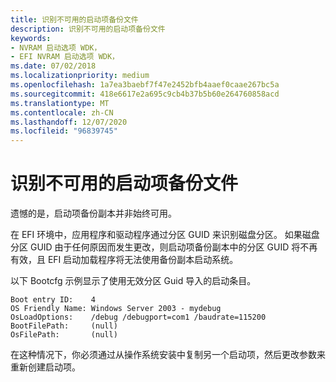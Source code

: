 ```yaml
---
title: 识别不可用的启动项备份文件
description: 识别不可用的启动项备份文件
keywords:
- NVRAM 启动选项 WDK，
- EFI NVRAM 启动选项 WDK，
ms.date: 07/02/2018
ms.localizationpriority: medium
ms.openlocfilehash: 1a7ea3baebf7f47e2452bfb4aaef0caae267bc5a
ms.sourcegitcommit: 418e6617e2a695c9cb4b37b5b60e264760858acd
ms.translationtype: MT
ms.contentlocale: zh-CN
ms.lasthandoff: 12/07/2020
ms.locfileid: "96839745"
---
```

# <a name="recognizing-unusable-boot-entry-backup-files"></a>识别不可用的启动项备份文件

遗憾的是，启动项备份副本并非始终可用。

在 EFI 环境中，应用程序和驱动程序通过分区 GUID 来识别磁盘分区。 如果磁盘分区 GUID 由于任何原因而发生更改，则启动项备份副本中的分区 GUID 将不再有效，且 EFI 启动加载程序将无法使用备份副本启动系统。

以下 Bootcfg 示例显示了使用无效分区 Guid 导入的启动条目。

```
Boot entry ID:    4
OS Friendly Name: Windows Server 2003 - mydebug
OsLoadOptions:    /debug /debugport=com1 /baudrate=115200
BootFilePath:     (null)
OsFilePath:       (null)
```

在这种情况下，你必须通过从操作系统安装中复制另一个启动项，然后更改参数来重新创建启动项。
